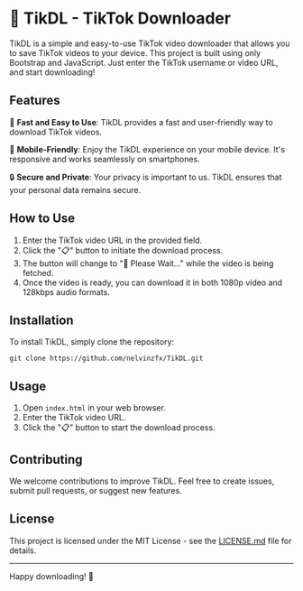 # 📱 TikDL - TikTok Downloader

TikDL is a simple and easy-to-use TikTok video downloader that allows you to save TikTok videos to your device. This project is built using only Bootstrap and JavaScript. Just enter the TikTok username or video URL, and start downloading!

## Features

🚀 **Fast and Easy to Use**: TikDL provides a fast and user-friendly way to download TikTok videos.

📱 **Mobile-Friendly**: Enjoy the TikDL experience on your mobile device. It's responsive and works seamlessly on smartphones.

🔒 **Secure and Private**: Your privacy is important to us. TikDL ensures that your personal data remains secure.

## How to Use

1. Enter the TikTok video URL in the provided field.
2. Click the "📋" button to initiate the download process.
3. The button will change to "🔄 Please Wait..." while the video is being fetched.
4. Once the video is ready, you can download it in both 1080p video and 128kbps audio formats.

## Installation

To install TikDL, simply clone the repository:

```git clone https://github.com/nelvinzfx/TikDL.git```

## Usage

1. Open `index.html` in your web browser.
2. Enter the TikTok video URL.
3. Click the "📋" button to start the download process.

## Contributing

We welcome contributions to improve TikDL. Feel free to create issues, submit pull requests, or suggest new features.

## License

This project is licensed under the MIT License - see the [LICENSE.md](LICENSE.md) file for details.

---

Happy downloading! 🎉
